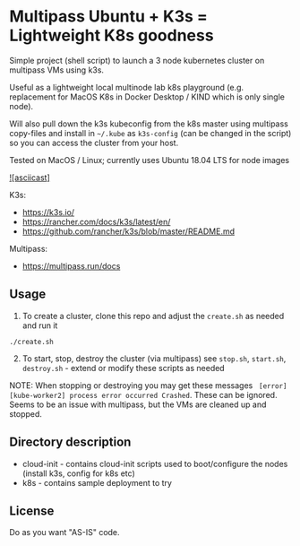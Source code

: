 # Multipass Ubuntu + K3s = Lightweight K8s goodness

Simple project (shell script) to launch a 3 node kubernetes cluster on multipass VMs using k3s.

Useful as a lightweight local multinode lab k8s playground (e.g. replacement for MacOS K8s in Docker Desktop / KIND which is only single node).

Will also pull down the k3s kubeconfig from the k8s master using multipass copy-files and install in `~/.kube` as `k3s-config` (can be changed in the script) so you can access the cluster from your host.

Tested on MacOS / Linux; currently uses Ubuntu 18.04 LTS for node images


[![asciicast]](https://asciinema.org/a/l3t6QSfjZmfCRjQoZ8UuAoKTj?speed=20&theme=solarized-dark)


K3s:
 - https://k3s.io/
 - https://rancher.com/docs/k3s/latest/en/
 - https://github.com/rancher/k3s/blob/master/README.md


Multipass:
- https://multipass.run/docs


## Usage

1. To create a cluster, clone this repo and adjust the `create.sh` as needed and run it

```
./create.sh
```

2. To start, stop, destroy the cluster (via multipass) see `stop.sh`, `start.sh`, `destroy.sh` - extend or modify these scripts as needed

NOTE: When stopping or destroying you may get these messages ` [error] [kube-worker2] process error occurred Crashed`.  These can be ignored.  Seems to be an issue with multipass, but the VMs are cleaned up and stopped.


## Directory description

 - cloud-init - contains cloud-init scripts used to boot/configure the nodes (install k3s, config for k8s etc)
 - k8s - contains sample deployment to try


## License
Do as you want "AS-IS" code.
